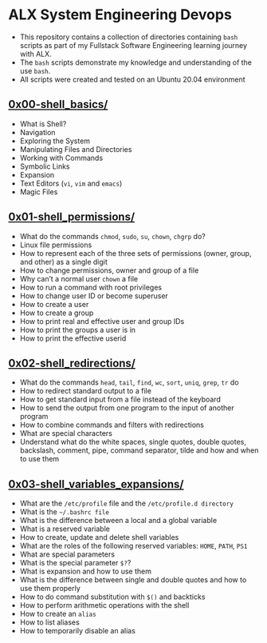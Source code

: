 # ALX System Engineering Devops
  - This repository contains a collection of directories containing `bash` scripts as part of my Fullstack Software Engineering learning journey with ALX.
  - The `bash` scripts demonstrate my knowledge and understanding of the use `bash`.
  - All scripts were created and tested on an Ubuntu 20.04 environment

## [0x00-shell_basics/](https://github.com/awinabaab/alx-system_engineering-devops/tree/master/0x00-shell_basics)
   - What is Shell?
   - Navigation
   - Exploring the System
   - Manipulating Files and Directories
   - Working with Commands
   - Symbolic Links
   - Expansion
   - Text Editors (`vi`, `vim` and `emacs`)
   - Magic Files

## [0x01-shell_permissions/](https://github.com/awinabaab/alx-system_engineering-devops/tree/master/0x01-shell_permissions)
   - What do the commands `chmod`, `sudo`, `su`, `chown`, `chgrp` do?
   - Linux file permissions
   - How to represent each of the three sets of permissions (owner, group, and other) as a single digit
   - How to change permissions, owner and group of a file
   - Why can’t a normal user `chown` a file
   - How to run a command with root privileges
   - How to change user ID or become superuser
   - How to create a user
   - How to create a group
   - How to print real and effective user and group IDs
   - How to print the groups a user is in
   - How to print the effective userid

## [0x02-shell_redirections/](https://github.com/awinabaab/alx-system_engineering-devops/tree/master/0x02-shell_redirections)
   - What do the commands `head`, `tail`, `find`, `wc`, `sort`, `uniq`, `grep`, `tr` do
   - How to redirect standard output to a file
   - How to get standard input from a file instead of the keyboard
   - How to send the output from one program to the input of another program
   - How to combine commands and filters with redirections
   - What are special characters
   - Understand what do the white spaces, single quotes, double quotes, backslash, comment, pipe, command separator, tilde and how and when to use them

## [0x03-shell_variables_expansions/](https://github.com/awinabaab/alx-system_engineering-devops/tree/master/0x03-shell_variables_expansions)
   - What are the `/etc/profile` file and the `/etc/profile.d directory`
   - What is the `~/.bashrc file`
   - What is the difference between a local and a global variable
   - What is a reserved variable
   - How to create, update and delete shell variables
   - What are the roles of the following reserved variables: `HOME`, `PATH`, `PS1`
   - What are special parameters
   - What is the special parameter `$?`?
   - What is expansion and how to use them
   - What is the difference between single and double quotes and how to use them properly
   - How to do command substitution with `$()` and backticks
   - How to perform arithmetic operations with the shell
   - How to create an `alias`
   - How to list aliases
   - How to temporarily disable an alias